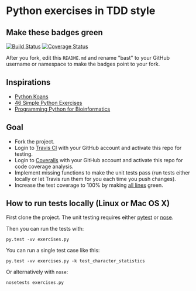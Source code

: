 # Python exercises in TDD style

## Make these badges green

[![Build Status](https://travis-ci.org/bast/python-tdd-exercises.svg?branch=master)](https://travis-ci.org/bast/python-tdd-exercises/builds)
[![Coverage Status](https://coveralls.io/repos/bast/python-tdd-exercises/badge.png?branch=master)](https://coveralls.io/r/bast/python-tdd-exercises?branch=master)

After you fork, edit this `README.md` and rename "bast" to your GitHub username
or namespace to make the badges point to your fork.


## Inspirations

- [Python Koans](https://github.com/gregmalcolm/python_koans)
- [46 Simple Python Exercises](http://www.ling.gu.se/~lager/python_exercises.html)
- [Programming Python for Bioinformatics](http://homepages.stca.herts.ac.uk/~comqdp1/BioInf/)


## Goal

- Fork the project.
- Login to [Travis CI](https://travis-ci.org) with your GitHub account and activate this repo for testing.
- Login to [Coveralls](https://coveralls.io) with your GitHub account and activate this repo for code coverage analysis.
- Implement missing functions to make the unit tests pass (run tests either locally or let Travis run them for you each time you push changes).
- Increase the test coverage to 100% by making [all lines](https://coveralls.io/r/bast/python-tdd-exercises?branch=master) green.


## How to run tests locally (Linux or Mac OS X)

First clone the project. The unit testing
requires either [pytest](http://pytest.org)
or [nose](https://nose.readthedocs.org).

Then you can run the tests with:
```
py.test -vv exercises.py
```

You can run a single test case like this:
```
py.test -vv exercises.py -k test_character_statistics
```

Or alternatively with `nose`:
```
nosetests exercises.py
```
